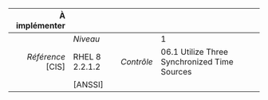
|           À implémenter    |    |    |    |
|----------------:|:---|---:|:---|
|                 |*Niveau*|| 1 |
|*Référence* [CIS]| RHEL 8 2.2.1.2 |*Contrôle*| 06.1 Utilize Three Synchronized Time Sources |
|                 |[ANSSI] ||  |


